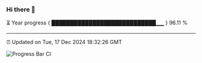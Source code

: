 ### Hi there 👋

⏳ Year progress { ████████████████████████████▁▁ } 96.11 %

---

⏰ Updated on Tue, 17 Dec 2024 18:32:26 GMT

![Progress Bar CI](https://github.com/ZhaoGui/ZhaoGui/workflows/Progress%20Bar%20CI/badge.svg)
